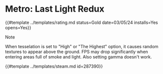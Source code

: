 # Metro: Last Light Redux
<!-- script:Aliases [
    "Metro Last Light Redux"
] -->

{{#template ../templates/rating.md status=Gold date=03/05/24 installs=Yes opens=Yes}}

> [!NOTE]
> When tesselation is set to "High" or "The Highest" option, it causes random textures to appear above the ground. FPS may drop significantly when entering areas full of smoke and light. Also setting gamma doesn't work.

{{#template ../templates/steam.md id=287390}}